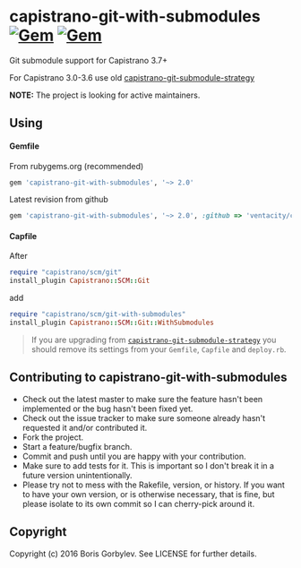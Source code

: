 # capistrano-git-with-submodules [![Gem](https://img.shields.io/gem/v/capistrano-git-with-submodules.svg?maxAge=21600)](https://rubygems.org/gems/capistrano-git-with-submodules) [![Gem](https://img.shields.io/gem/dt/capistrano-git-with-submodules.svg?maxAge=21600)](https://rubygems.org/gems/capistrano-git-with-submodules)

Git submodule support for Capistrano 3.7+

For Capistrano 3.0-3.6 use old [capistrano-git-submodule-strategy](https://github.com/ekho/capistrano-git-submodule-strategy)

**NOTE:** The project is looking for active maintainers.

## Using

#### Gemfile
From rubygems.org (recommended)
```ruby
gem 'capistrano-git-with-submodules', '~> 2.0'
```

Latest revision from github
```ruby
gem 'capistrano-git-with-submodules', '~> 2.0', :github => 'ventacity/capistrano-git-with-submodules'
```

#### Capfile
After
```ruby
require "capistrano/scm/git"
install_plugin Capistrano::SCM::Git
```
add
```ruby
require "capistrano/scm/git-with-submodules"
install_plugin Capistrano::SCM::Git::WithSubmodules
```

> If you are upgrading from [`capistrano-git-submodule-strategy`](https://github.com/ekho/capistrano-git-submodule-strategy#using) you should remove its settings from your `Gemfile`, `Capfile` and `deploy.rb`.

## Contributing to capistrano-git-with-submodules

* Check out the latest master to make sure the feature hasn't been implemented or the bug hasn't been fixed yet.
* Check out the issue tracker to make sure someone already hasn't requested it and/or contributed it.
* Fork the project.
* Start a feature/bugfix branch.
* Commit and push until you are happy with your contribution.
* Make sure to add tests for it. This is important so I don't break it in a future version unintentionally.
* Please try not to mess with the Rakefile, version, or history. If you want to have your own version, or is otherwise necessary, that is fine, but please isolate to its own commit so I can cherry-pick around it.

## Copyright

Copyright (c) 2016 Boris Gorbylev. See LICENSE for further details.

